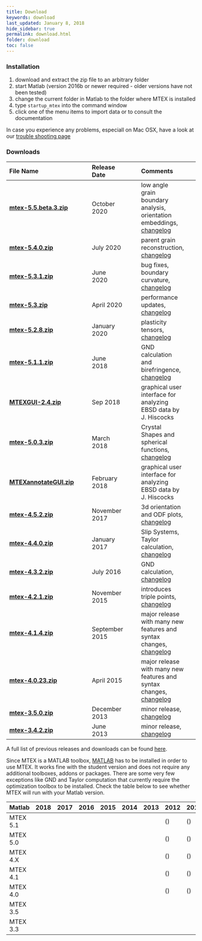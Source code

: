 ```yaml
---
title: Download
keywords: download
last_updated: January 8, 2018
hide_sidebar: true
permalink: download.html
folder: download
toc: false
---
```


### Installation ###

1. download and extract the zip file to an arbitrary folder
2. start Matlab (version 2016b or newer required - older versions have not been tested)
3. change the current folder in Matlab to the folder where MTEX is installed
4. type `startup_mtex` into the command window
5. click one of the menu items to import data or to consult the documentation

In case you experience any problems, especiall on Mac OSX, have a look at our
[trouble shooting page](installation)


### Downloads ###


File Name  |||  Release Date||| Comments ||| Downloads
:-|-|-|:-|-|-|:-|-|-|-
	[**mtex-5.5.beta.3.zip**](https://github.com/mtex-toolbox/mtex/releases/download/mtex-5.5.beta.3/mtex-5.5.beta.3.zip) ||| October 2020 ||| low angle grain boundary analysis, orientation embeddings, [changelog](changelog.html) ||| ![](https://img.shields.io/github/downloads/mtex-toolbox/mtex/mtex-5.5.beta.3/total?color=%23FFFFFF&label=%20&logoColor=%23FFFFFF&style=?style=for-the-badge)&nbsp;
[**mtex-5.4.0.zip**](https://github.com/mtex-toolbox/mtex/releases/download/mtex-5.4.0/mtex-5.4.0.zip) ||| July 2020 ||| parent grain reconstruction, [changelog](changelog.html) ||| 2310
[**mtex-5.3.1.zip**](https://github.com/mtex-toolbox/mtex/releases/download/mtex-5.3.1/mtex-5.3.1.zip) ||| June 2020 ||| bug fixes, boundary curvature, [changelog](changelog.html) ||| 1034
[**mtex-5.3.zip**](https://github.com/mtex-toolbox/mtex/releases/download/mtex-5.3/mtex-5.3.zip) ||| April 2020 ||| performance updates, [changelog](changelog.html) ||| 2118
[**mtex-5.2.8.zip**](https://github.com/mtex-toolbox/mtex/releases/download/mtex-5.2.8/mtex-5.2.8.zip) ||| January 2020 ||| plasticity tensors, [changelog](changelog.html) ||| 2899
[**mtex-5.1.1.zip**](https://github.com/mtex-toolbox/mtex/releases/download/mtex-5.1.1/mtex-5.1.1.zip) ||| June 2018 ||| GND calculation and birefringence, [changelog](changelog.html) ||| 8291
[**MTEXGUI-2.4.zip**](https://www.researchgate.net/profile/Jessica_Hiscocks/publication/327848702_MTEX_GUI_for_EBSD_and_Pole_Figure_Plotting_Rev_24/data/5ba97639299bf13e604a3c43/Annotate2p4.zip) ||| Sep 2018 ||| graphical user interface for analyzing EBSD data by J. Hiscocks |||
[**mtex-5.0.3.zip**](https://github.com/mtex-toolbox/mtex/releases/download/mtex-5.0.3/mtex-5.0.3.zip) ||| March 2018 ||| Crystal Shapes and spherical functions, [changelog](changelog.html) ||| 2796
[**MTEXannotateGUI.zip**](https://groups.google.com/group/mtexmail/attach/e87c480486f4/MTEXannotateGUI.zip?part=0.1&authuser=0) ||| February 2018 ||| graphical user interface for analyzing EBSD data by J. Hiscocks |||
[**mtex-4.5.2.zip**](https://github.com/mtex-toolbox/mtex/releases/download/mtex-4.5.2/mtex-4.5.2.zip) ||| November 2017 ||| 3d orientation and ODF plots, [changelog](changelog.html) ||| 4420
[**mtex-4.4.0.zip**](https://github.com/mtex-toolbox/mtex/releases/download/mtex-4.4.0/mtex-4.4.0.zip) ||| January 2017 ||| Slip Systems, Taylor calculation, [changelog](changelog.html) ||| 1252
[**mtex-4.3.2.zip**](https://github.com/mtex-toolbox/mtex/releases/download/mtex-4.3.2/mtex-4.3.2.zip) ||| July 2016 ||| GND calculation, [changelog](changelog.html) ||| 1662
[**mtex-4.2.1.zip**](https://github.com/mtex-toolbox/mtex/releases/download/mtex-4.2.1/mtex-4.2.1.zip) ||| November 2015 ||| introduces triple points, [changelog](changelog.html) ||| 1831
[**mtex-4.1.4.zip**](https://github.com/mtex-toolbox/mtex/releases/download/mtex-4.1.4/mtex-4.1.4.zip) ||| September 2015    ||| major release with many new features and syntax changes, [changelog](changelog.html) ||| 1132
[__mtex-4.0.23.zip__](https://github.com/mtex-toolbox/mtex/releases/download/mtex-4.0.23/mtex-4.0.23.zip) ||| April 2015    ||| major release with many new features and syntax changes, [changelog](changelog.html) ||| 1076
[**mtex-3.5.0.zip**](http://mtex.googlecode.com/files/mtex-3.5.0.zip) ||| December 2013   ||| minor release, [changelog]()||| 2398
[**mtex-3.4.2.zip**](http://mtex.googlecode.com/files/mtex-3.4.2.zip) ||| June 2013       ||| minor release, [changelog]()||| 1660

A full list of previous releases and downloads can be found [here](http://code.google.com/p/mtex/downloads/list).

Since MTEX is a MATLAB toolbox, <a href="http://www.mathworks.com">MATLAB</a> has to be installed in order to use MTEX. It works fine with the student version and does not require any additional toolboxes, addons or packages. There are some very few exceptions like GND and Taylor computation that currently require the optimization toolbox to be installed. Check the table below to see whether MTEX will run with your Matlab version.

| Matlab | 2018 | 2017 | 2016 | 2015 | 2014 | 2013 | 2012 | 2011 | 2010 |
|--------|-------|-------|-------|-------|-------|-------|-------|-------|-------|
|MTEX 5.1| <i class="fa fa-check"></i> | <i class="fa fa-check"></i> | <i class="fa fa-check"></i> | <i class="fa fa-check"></i> | <i class="fa fa-check"></i> | <i class="fa fa-check"></i> | (<i class="fa fa-check"></i>) | (<i class="fa fa-check"></i>) | (<i class="fa fa-check"></i>) |
|MTEX 5.0| <i class="fa fa-check"></i> | <i class="fa fa-check"></i> | <i class="fa fa-check"></i> | <i class="fa fa-check"></i> | <i class="fa fa-check"></i> | <i class="fa fa-check"></i> | (<i class="fa fa-check"></i>) | (<i class="fa fa-check"></i>) | (<i class="fa fa-check"></i>) |
|MTEX 4.X|  | <i class="fa fa-check"></i> | <i class="fa fa-check"></i> | <i class="fa fa-check"></i> | <i class="fa fa-check"></i> | <i class="fa fa-check"></i> | (<i class="fa fa-check"></i>) | (<i class="fa fa-check"></i>) | (<i class="fa fa-check"></i>) |
|MTEX 4.1|  | <i class="fa fa-check"></i> | <i class="fa fa-check"></i> | <i class="fa fa-check"></i> | <i class="fa fa-check"></i> | <i class="fa fa-check"></i> | (<i class="fa fa-check"></i>) | (<i class="fa fa-check"></i>) | (<i class="fa fa-check"></i>) |
|MTEX 4.0|  | | | <i class="fa fa-check"></i> | <i class="fa fa-check"></i> | <i class="fa fa-check"></i> | (<i class="fa fa-check"></i>) | (<i class="fa fa-check"></i>) | (<i class="fa fa-check"></i>) |
|MTEX 3.5|  | | | | <i class="fa fa-check"></i> | <i class="fa fa-check"></i> | <i class="fa fa-check"></i> | <i class="fa fa-check"></i> | <i class="fa fa-check"></i> |
|MTEX 3.3|  | | | | <i class="fa fa-check"></i> | <i class="fa fa-check"></i> | <i class="fa fa-check"></i> | <i class="fa fa-check"></i> | <i class="fa fa-check"></i> |


<script src="js/jquery.min.js"></script>
<script src="js/bootstrap.min.js"></script>
<script src="js/jquery.timeago.js"></script>
<script src="js/jquery.fancybox.pack.js?v=2.1.5"></script>

<script type="text/javascript">
    $(document).ready(function () {
        GetLatestReleaseInfo();
    });

    function GetLatestReleaseInfo() {
        $.getJSON("https://api.github.com/repos/ShareX/ShareX/releases").done(function (json) {
            var release = json[0];
            var asset = release.assets[0];
            var downloadURL = "https://github.com/ShareX/ShareX/releases/download/" + release.tag_name + "/" + asset.name;
            var downloadCount = 0;
            for (var i = 0; i < release.assets.length; i++) {
                downloadCount += release.assets[i].download_count;
            }
            var releaseInfo = release.name + " was updated " + $.timeago(asset.updated_at) + " and downloaded " + downloadCount + " times.";
            $(".sharex-download").attr("href", downloadURL);
            $(".release-info").text(releaseInfo);
            $(".release-info").fadeIn("slow");
        });
    }
</script>

